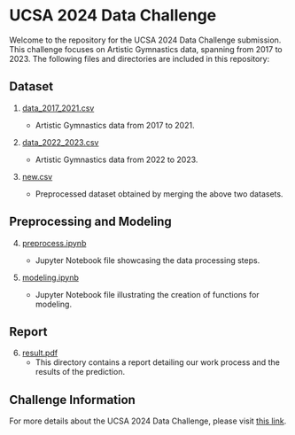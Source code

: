 # UCSA 2024 Data Challenge

Welcome to the repository for the UCSA 2024 Data Challenge submission. This challenge focuses on Artistic Gymnastics data, spanning from 2017 to 2023. The following files and directories are included in this repository:

## Dataset
1. [data_2017_2021.csv](https://github.com/jennlee0102/UCSAS-2024-Data-Challenge/blob/main/dataset/data_2017_2021.csv)
   - Artistic Gymnastics data from 2017 to 2021.

2. [data_2022_2023.csv](https://github.com/jennlee0102/UCSAS-2024-Data-Challenge/blob/main/dataset/data_2022_2023.csv)
   - Artistic Gymnastics data from 2022 to 2023.

3. [new.csv](https://github.com/jennlee0102/UCSAS-2024-Data-Challenge/blob/main/dataset/new.csv)
   - Preprocessed dataset obtained by merging the above two datasets.

## Preprocessing and Modeling
4. [preprocess.ipynb](https://github.com/jennlee0102/UCSAS-2024-Data-Challenge/blob/main/preprocess.ipynb)
   - Jupyter Notebook file showcasing the data processing steps.

5. [modeling.ipynb](https://github.com/jennlee0102/UCSAS-2024-Data-Challenge/blob/main/modeling.ipynb)
   - Jupyter Notebook file illustrating the creation of functions for modeling.

## Report
6. [result.pdf](https://github.com/jennlee0102/UCSAS-2024-Data-Challenge/blob/main/result.pdf)
   - This directory contains a report detailing our work process and the results of the prediction.

## Challenge Information
For more details about the UCSA 2024 Data Challenge, please visit [this link](https://statds.org/events/ucsas2024/index.html).
